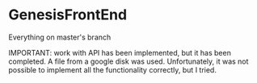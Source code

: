 # GenesisFrontEnd

Everything on master's branch

IMPORTANT: work with API has been implemented, but it has been completed. 
A file from a google disk was used. Unfortunately, it was not possible to implement all the functionality correctly, but I tried.
